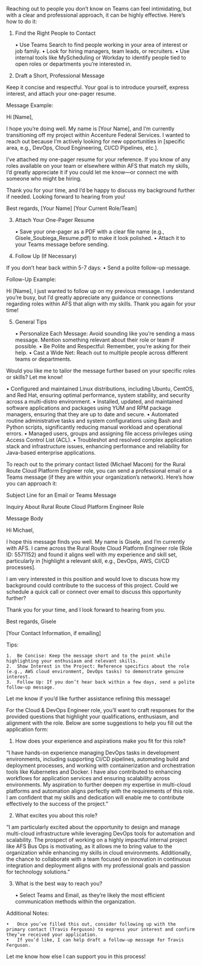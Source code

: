 Reaching out to people you don’t know on Teams can feel intimidating, but with a clear and professional approach, it can be highly effective. Here’s how to do it:

1. Find the Right People to Contact

	•	Use Teams Search to find people working in your area of interest or job family.
	•	Look for hiring managers, team leads, or recruiters.
	•	Use internal tools like MyScheduling or Workday to identify people tied to open roles or departments you’re interested in.

2. Draft a Short, Professional Message

Keep it concise and respectful. Your goal is to introduce yourself, express interest, and attach your one-pager resume.

Message Example:

Hi [Name],

I hope you’re doing well. My name is [Your Name], and I’m currently transitioning off my project within Accenture Federal Services. I wanted to reach out because I’m actively looking for new opportunities in [specific area, e.g., DevOps, Cloud Engineering, CI/CD Pipelines, etc.].

I’ve attached my one-pager resume for your reference. If you know of any roles available on your team or elsewhere within AFS that match my skills, I’d greatly appreciate it if you could let me know—or connect me with someone who might be hiring.

Thank you for your time, and I’d be happy to discuss my background further if needed. Looking forward to hearing from you!

Best regards,
[Your Name]
[Your Current Role/Team]

3. Attach Your One-Pager Resume

	•	Save your one-pager as a PDF with a clear file name (e.g., Gisele_Soubiega_Resume.pdf) to make it look polished.
	•	Attach it to your Teams message before sending.

4. Follow Up (If Necessary)

If you don’t hear back within 5-7 days:
	•	Send a polite follow-up message.

Follow-Up Example:

Hi [Name], I just wanted to follow up on my previous message. I understand you’re busy, but I’d greatly appreciate any guidance or connections regarding roles within AFS that align with my skills. Thank you again for your time!

5. General Tips

	•	Personalize Each Message: Avoid sounding like you’re sending a mass message. Mention something relevant about their role or team if possible.
	•	Be Polite and Respectful: Remember, you’re asking for their help.
	•	Cast a Wide Net: Reach out to multiple people across different teams or departments.

Would you like me to tailor the message further based on your specific roles or skills? Let me know!



•	Configured and maintained Linux distributions, including Ubuntu, CentOS, and Red Hat, ensuring optimal performance, system stability, and security across a multi-distro environment.
•	Installed, updated, and maintained software applications and packages using YUM and RPM package managers, ensuring that they are up to date and secure.
•	Automated routine administrative tasks and system configurations using Bash and Python scripts, significantly reducing manual workload and operational errors.
•	Managed users, groups and assigning file access privileges using Access Control List (ACL).
•	Troubleshot and resolved complex application stack and infrastructure issues, enhancing performance and reliability for Java-based enterprise applications.




To reach out to the primary contact listed (Michael Macom) for the Rural Route Cloud Platform Engineer role, you can send a professional email or a Teams message (if they are within your organization’s network). Here’s how you can approach it:

Subject Line for an Email or Teams Message

Inquiry About Rural Route Cloud Platform Engineer Role

Message Body

Hi Michael,

I hope this message finds you well. My name is Gisele, and I’m currently with AFS. I came across the Rural Route Cloud Platform Engineer role (Role ID: 5571152) and found it aligns well with my experience and skill set, particularly in [highlight a relevant skill, e.g., DevOps, AWS, CI/CD processes].

I am very interested in this position and would love to discuss how my background could contribute to the success of this project. Could we schedule a quick call or connect over email to discuss this opportunity further?

Thank you for your time, and I look forward to hearing from you.

Best regards,
Gisele

[Your Contact Information, if emailing]

Tips:

	1.	Be Concise: Keep the message short and to the point while highlighting your enthusiasm and relevant skills.
	2.	Show Interest in the Project: Reference specifics about the role (e.g., AWS cloud environment, DevOps tasks) to demonstrate genuine interest.
	3.	Follow Up: If you don’t hear back within a few days, send a polite follow-up message.

Let me know if you’d like further assistance refining this message!



For the Cloud & DevOps Engineer role, you’ll want to craft responses for the provided questions that highlight your qualifications, enthusiasm, and alignment with the role. Below are some suggestions to help you fill out the application form:

1. How does your experience and aspirations make you fit for this role?

“I have hands-on experience managing DevOps tasks in development environments, including supporting CI/CD pipelines, automating build and deployment processes, and working with containerization and orchestration tools like Kubernetes and Docker. I have also contributed to enhancing workflows for application services and ensuring scalability across environments. My aspiration to further deepen my expertise in multi-cloud platforms and automation aligns perfectly with the requirements of this role. I am confident that my skills and dedication will enable me to contribute effectively to the success of the project.”

2. What excites you about this role?

“I am particularly excited about the opportunity to design and manage multi-cloud infrastructure while leveraging DevOps tools for automation and scalability. The prospect of working on a highly impactful internal project like AFS Bus Ops is motivating, as it allows me to bring value to the organization while enhancing my skills in cloud environments. Additionally, the chance to collaborate with a team focused on innovation in continuous integration and deployment aligns with my professional goals and passion for technology solutions.”

3. What is the best way to reach you?

	•	Select Teams and Email, as they’re likely the most efficient communication methods within the organization.

Additional Notes:

	•	Once you’ve filled this out, consider following up with the primary contact (Travis Ferguson) to express your interest and confirm they’ve received your application.
	•	If you’d like, I can help draft a follow-up message for Travis Ferguson.

Let me know how else I can support you in this process!
